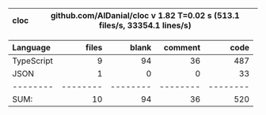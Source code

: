 
cloc|github.com/AlDanial/cloc v 1.82  T=0.02 s (513.1 files/s, 33354.1 lines/s)
--- | ---

Language|files|blank|comment|code
:-------|-------:|-------:|-------:|-------:
TypeScript|9|94|36|487
JSON|1|0|0|33
--------|--------|--------|--------|--------
SUM:|10|94|36|520
